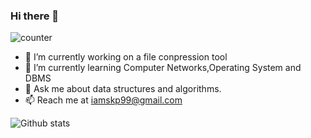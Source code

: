 ### Hi there 👋

![counter](https://[steps.trigger.event.url].m.pipedream.net)

- 🔭 I’m currently working on a file conpression tool
- 🌱 I’m currently learning Computer Networks,Operating System and DBMS
- 💬 Ask me about data structures and algorithms.
- 📫 Reach me at iamskp99@gmail.com 


![Github stats](https://github-readme-stats.vercel.app/api?username=iamskp99)
